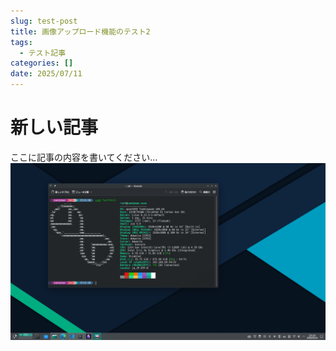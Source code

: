 ```yaml
---
slug: test-post
title: 画像アップロード機能のテスト2
tags:
  - テスト記事
categories: []
date: 2025/07/11
---
```

# 新しい記事

ここに記事の内容を書いてください...
![Screenshot_20250314_231054](https://raw.githubusercontent.com/SuperSandyman/sandyman.dev-content/main/draft/test-post/Screenshot_20250314_231054-2025-07-10T12-25-20-938Z.png)

